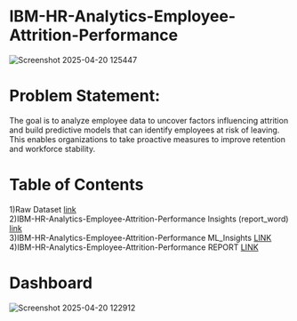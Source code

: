 # IBM-HR-Analytics-Employee-Attrition-Performance
![Screenshot 2025-04-20 125447](https://github.com/user-attachments/assets/0621050b-261e-4fd2-bf36-2ee5a2da4932)
# Problem Statement:
The goal is to analyze employee data to uncover factors influencing attrition and build predictive models that can identify employees at risk of leaving. This enables organizations to take proactive measures to improve retention and workforce stability.
# Table of Contents
1)Raw Dataset [link](https://drive.google.com/file/d/1GAigpmzaJpl5CkCh1NBOzm7zMxgY--Md/view?usp=sharing) <br />
2)IBM-HR-Analytics-Employee-Attrition-Performance Insights (report_word) [link](https://docs.google.com/document/d/1tA8UKJLLEcg5TdPUI3bPVYkH7pm_NvBi/edit?usp=sharing&ouid=118352450631541823028&rtpof=true&sd=true) <br />
3)IBM-HR-Analytics-Employee-Attrition-Performance ML_Insights [LINK](https://drive.google.com/file/d/1efJDwkR059YBb0zZ037YHxOBp2-EW1WH/view?usp=sharing) <br />
4)IBM-HR-Analytics-Employee-Attrition-Performance REPORT [LINK](https://docs.google.com/presentation/d/1dqwCA5OcAJAMvoqDzWeFOPbimAQrrn-S/edit?usp=sharing&ouid=118352450631541823028&rtpof=true&sd=true) <br />


# Dashboard
![Screenshot 2025-04-20 122912](https://github.com/user-attachments/assets/2d379355-2ff6-4331-8fe6-f4fbfe78b7e9)

